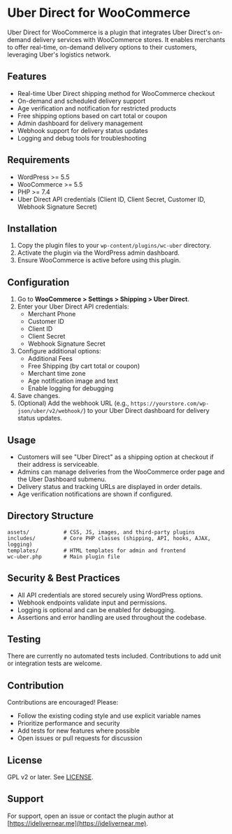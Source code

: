 # Uber Direct for WooCommerce

Uber Direct for WooCommerce is a plugin that integrates Uber Direct's on-demand delivery services with WooCommerce stores. It enables merchants to offer real-time, on-demand delivery options to their customers, leveraging Uber's logistics network.

## Features
- Real-time Uber Direct shipping method for WooCommerce checkout
- On-demand and scheduled delivery support
- Age verification and notification for restricted products
- Free shipping options based on cart total or coupon
- Admin dashboard for delivery management
- Webhook support for delivery status updates
- Logging and debug tools for troubleshooting

## Requirements
- WordPress >= 5.5
- WooCommerce >= 5.5
- PHP >= 7.4
- Uber Direct API credentials (Client ID, Client Secret, Customer ID, Webhook Signature Secret)

## Installation
1. Copy the plugin files to your `wp-content/plugins/wc-uber` directory.
2. Activate the plugin via the WordPress admin dashboard.
3. Ensure WooCommerce is active before using this plugin.

## Configuration
1. Go to **WooCommerce > Settings > Shipping > Uber Direct**.
2. Enter your Uber Direct API credentials:
   - Merchant Phone
   - Customer ID
   - Client ID
   - Client Secret
   - Webhook Signature Secret
3. Configure additional options:
   - Additional Fees
   - Free Shipping (by cart total or coupon)
   - Merchant time zone
   - Age notification image and text
   - Enable logging for debugging
4. Save changes.
5. (Optional) Add the webhook URL (e.g., `https://yourstore.com/wp-json/uber/v2/webhook/`) to your Uber Direct dashboard for delivery status updates.

## Usage
- Customers will see "Uber Direct" as a shipping option at checkout if their address is serviceable.
- Admins can manage deliveries from the WooCommerce order page and the Uber Dashboard submenu.
- Delivery status and tracking URLs are displayed in order details.
- Age verification notifications are shown if configured.

## Directory Structure
```
assets/           # CSS, JS, images, and third-party plugins
includes/         # Core PHP classes (shipping, API, hooks, AJAX, logging)
templates/        # HTML templates for admin and frontend
wc-uber.php       # Main plugin file
```

## Security & Best Practices
- All API credentials are stored securely using WordPress options.
- Webhook endpoints validate input and permissions.
- Logging is optional and can be enabled for debugging.
- Assertions and error handling are used throughout the codebase.

## Testing
There are currently no automated tests included. Contributions to add unit or integration tests are welcome.

## Contribution
Contributions are encouraged! Please:
- Follow the existing coding style and use explicit variable names
- Prioritize performance and security
- Add tests for new features where possible
- Open issues or pull requests for discussion

## License
GPL v2 or later. See [LICENSE](http://www.gnu.org/licenses/gpl-2.0.txt).

## Support
For support, open an issue or contact the plugin author at [https://idelivernear.me](https://idelivernear.me). 